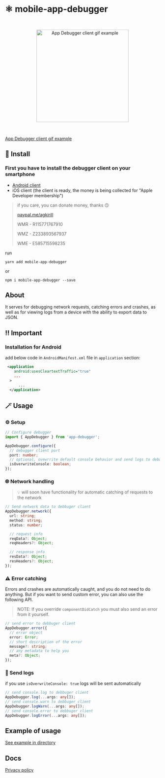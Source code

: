 # ⚛️ mobile-app-debugger

<br/>
  <p align="center">
    <img src="example/img/example-1.gif" alt="App Debugger client gif example" width="300">
  </p>
<br/>

[App Debugger client gif example](https://giphy.com/gifs/android-ios-react-native-afXhgFXufSlLWf04q4)


## 🚀 Install

### First you have to install the debugger client on your smartphone

- [Android client](https://play.google.com/store/apps/details?id=ru.kirillag.mobileappdebugger)
- iOS client (the client is ready, the money is being collected for "Apple Developer membership")
> if you care, you can donate money, thanks 🙃
> 
> [paypal.me/agkirill](https://paypal.me/agkirill)
> 
> WMR - R115771767910
> 
> WMZ - Z233893567937
> 
> WME - E585715598235

run

`yarn add mobile-app-debugger`

or

`npm i mobile-app-debugger --save`

## About

It serves for debugging network requests, catching errors and crashes, as well as for viewing logs from a device with the ability to export data to JSON.

## ‼️ Important
### Installation for Android

add below code in `AndroidManifest.xml` file in `application` section:

```XML
 <application
    android:usesCleartextTraffic="true"
    ...
  >
      ...
  </application>
```

## 🪄 Usage

### ⚙️ Setup
```typescript
// Configure debugger
import { AppDebugger } from 'app-debugger';

AppDebugger.configure({
  // debugger client port
  port: number;
  // optional, ovewrrite default console behavior and send logs to debugger client
  isOverwriteConsole: boolean;
});
```

### 🌐 Network handling

> 💡 will soon have functionality for automatic catching of requests to the network

```typescript
// Send network data to debbuger client
AppDebugger.network({
  url: string;
  method: string;
  status: number;

  // request info
  reqData?: Object;
  reqHeaders?: Object;

  // response info
  resData?: Object;
  resHeaders?: Object;
});
```

### ⚠️ Error catching
Errors and crashes are automatically caught, and you do not need to do anything. But if you want to send custom error, you can also use the following API.

> NOTE: If you override `componentDidCatch` you must also send an error from it yourself.

```typescript
// send error to debbuger client
AppDebugger.error({
  // error object
  error: Error;
  // short description of the error
  message?: string;
  // any metadata to help you
  meta?: Object;
});
```

### 💬 Send logs

if you use `isOverwriteConsole: true` logs will be sent automatically

```typescript
// send console.log to debbuger client
AppDebugger.log(...args: any[]);
// send console.warn to debbuger client
AppDebugger.logWarn(...args: any[]);
// send console.error to debbuger client
AppDebugger.logError(...args: any[]);
```

## Example of usage

[See example in directory](https://github.com/iGroza/mobile-app-debugger/tree/master/example/src)

## Docs

[Privacy policy](https://www.termsfeed.com/live/b41d66d1-43ba-48af-88b0-c14ec71bd810)
